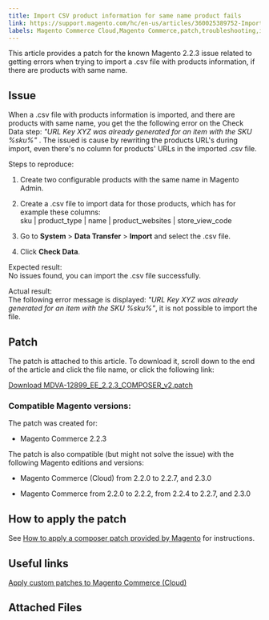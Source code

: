```yaml
---
title: Import CSV product information for same name product fails
link: https://support.magento.com/hc/en-us/articles/360025389752-Import-CSV-product-information-for-same-name-product-fails
labels: Magento Commerce Cloud,Magento Commerce,patch,troubleshooting,import,known issues,2.2.3
---
```


This article provides a patch for the known Magento 2.2.3 issue related to getting errors when trying to import a .csv file with products information, if there are products with same name.

## Issue

When a .csv file with products information is imported, and there are products with same name, you get the the following error on the Check Data step: *"URL Key XYZ was already generated for an item with the SKU %sku%"* . The issued is cause by rewriting the products URL's during import, even there's no column for products' URLs in the imported .csv file.

Steps to reproduce:

1. Create two configurable products with the same name in Magento Admin.

1. Create a .csv file to import data for those products, which has for example these columns:  
 sku | product\_type | name | product\_websites | store\_view\_code

1. Go to **System** > **Data Transfer** > **Import** and select the .csv file.

1. Click **Check Data**.

Expected result:  
 No issues found, you can import the .csv file successfully.

Actual result:  
 The following error message is displayed: *"URL Key XYZ was already generated for an item with the SKU %sku%"*, it is not possible to import the file.

## Patch

The patch is attached to this article. To download it, scroll down to the end of the article and click the file name, or click the following link:

[Download MDVA-12899\_EE\_2.2.3\_COMPOSER\_v2.patch](https://support.magento.com/hc/en-us/article_attachments/360024448232/MDVA-12899_EE_2.2.3_COMPOSER_v2.patch)

### Compatible Magento versions:

The patch was created for:

* Magento Commerce 2.2.3

The patch is also compatible (but might not solve the issue) with the following Magento editions and versions:

* Magento Commerce (Cloud) from 2.2.0 to 2.2.7, and 2.3.0

* Magento Commerce from 2.2.0 to 2.2.2, from 2.2.4 to 2.2.7, and 2.3.0

## How to apply the patch

See [How to apply a composer patch provided by Magento](https://support.magento.com/hc/en-us/articles/360028367731) for instructions.

## Useful links

[Apply custom patches to Magento Commerce (Cloud)](https://devdocs.magento.com/guides/v2.3/cloud/project/project-patch.html)

## Attached Files

